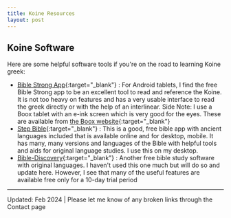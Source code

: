 ```yaml
---
title: Koine Resources
layout: post
---
```


## Koine Software

Here are some helpful software tools if you're on the road to learning Koine greek: 

* [Bible Strong App](){:target="_blank"} : For Android tablets, I find the free Bible Strong app to be an excellent tool to read and reference the Koine. It is not too heavy on features and has a very usable interface to read the greek directly or with the help of an interlinear. Side Note: I use a Boox tablet with an e-ink screen which is very good for the eyes. These are available from [the Boox website](https://www.boox.com/){:target="_blank"}
* [Step Bible](https://www.stepbible.org/downloads.jsp){:target="_blank"} : This is a good, free bible app with ancient languages included that is available online and for desktop, mobile. It has many, many versions and languages of the Bible with helpful tools and aids for original language studies. I use this on my desktop.
* [Bible-Discovery](http://www.bible-discovery.com/bible-download.php){:target="_blank"} : Another free bible study software with original languages. I haven't used this one much but will do so and update here. However, I see that many of the useful features are available free only for a 10-day trial period


---------------------

Updated: Feb 2024 | Please let me know of any broken links through the Contact page
